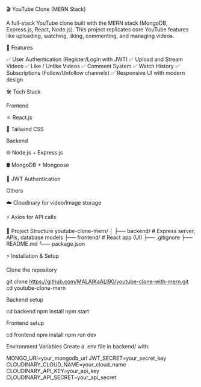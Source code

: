 🎬 YouTube Clone (MERN Stack)

A full-stack YouTube clone built with the MERN stack (MongoDB, Express.js, React, Node.js).
This project replicates core YouTube features like uploading, watching, liking, commenting, and managing videos.

🚀 Features

✅ User Authentication (Register/Login with JWT)
✅ Upload and Stream Videos
✅ Like / Unlike Videos
✅ Comment System
✅ Watch History
✅ Subscriptions (Follow/Unfollow channels)
✅ Responsive UI with modern design

🛠 Tech Stack

Frontend

⚛️ React.js

🎨 Tailwind CSS

Backend

🌐 Node.js + Express.js

🛢 MongoDB + Mongoose

🔐 JWT Authentication

Others

☁️ Cloudinary for video/image storage

⚡ Axios for API calls

📂 Project Structure
youtube-clone-mern/
│
├── backend/        # Express server, APIs, database models
├── frontend/       # React app (UI)
├── .gitignore
├── README.md
└── package.json

⚡ Installation & Setup

Clone the repository

git clone https://github.com/MALAIKaALI90/youtube-clone-with-mern.git
cd youtube-clone-mern


Backend setup

cd backend
npm install
npm start


Frontend setup

cd frontend
npm install
npm run dev


Environment Variables
Create a .env file in backend/ with:

MONGO_URI=your_mongodb_url
JWT_SECRET=your_secret_key
CLOUDINARY_CLOUD_NAME=your_cloud_name
CLOUDINARY_API_KEY=your_api_key
CLOUDINARY_API_SECRET=your_api_secret

